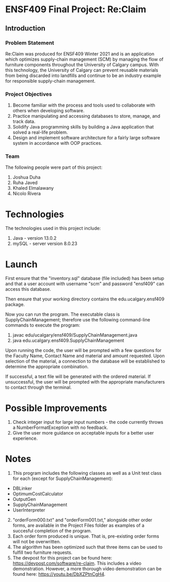 # ENSF409 Final Project: Re:Claim

## Introduction

### Problem Statement

Re:Claim was produced for ENSF409 Winter 2021 and is an application which optimizes supply-chain management (SCM) by managing the flow of furniture components throughout the University of Calgary campus. With this technology, the University of Calgary can prevent reusable materials from being discarded into landfills and continue to be an industry example for responsible supply-chain management.

### Project Objectives

1. Become familiar with the process and tools used to collaborate with others when developing software.
2. Practice manipulating and accessing databases to store, manage, and track data.
3. Solidify Java programming skills by building a Java application that solved a real-life problem.
4. Design and implement software architecture for a fairly large software system in accordance with OOP practices.

### Team

The following people were part of this project:

1. Joshua Duha
2. Ruha Javed
3. Khaled Elmalawany
4. Nicolo Rivera

# Technologies

The technologies used in this project include:

1. Java - version 13.0.2
2. mySQL - server version 8.0.23

# Launch

First ensure that the "inventory.sql" database (file included) has been setup and that a user account with username "scm" and password "ensf409" can access this database.

Then ensure that your working directory contains the edu.ucalgary.ensf409 package.

Now you can run the program. The executable class is SupplyChainManagement; therefore use the following command-line commands to execute the program:

 1. javac edu/ucalgary/ensf409/SupplyChainManagement.java
 2. java edu.ucalgary.ensf409.SupplyChainManagement

Upon running the code, the user will be prompted with a few questions for the Faculty Name, Contact Name and material and amount requested. Upon selection of the material, a connection to the database will be established to determine the appropriate combination.

If successful, a text file will be generated with the ordered material. If unsuccessful, the user will be prompted with the appropriate manufacturers to contact through the terminal.

# Possible Improvements

1. Check integer input for large input numbers - the code currently throws a NumberFormatException with no feedback.
2. Give the user more guidance on acceptable inputs for a better user experience.

# Notes

1. This program includes the following classes as well as a Unit test class for each (except for SupplyChainManagement):
- DBLinker
- OptimumCostCalculator
- OutputGen
- SupplyChainManagement
- UserInterpreter
2. "orderForm000.txt" and "orderForm001.txt," alongside other order forms, are available in the Project Files folder as examples of a succesful completion of the program.
3. Each order form produced is unique. That is, pre-existing order forms will not be overwritten.
4. The algorithm has been optimized such that three items can be used to fulfill two furniture requests.
5. The devpost for this project can be found here: https://devpost.com/software/re-claim. This includes a video demonstration. However, a more thorough video demonstration can be found here: https://youtu.be/DbXZPtnCgH4.
